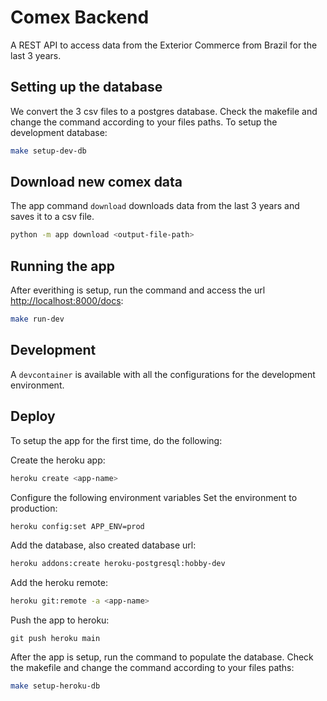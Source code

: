 # Comex Backend

A REST API to access data from the Exterior Commerce from Brazil for the last 3 years.

## Setting up the database

We convert the 3 csv files to a postgres database. Check the makefile and change the command according to your files paths.
To setup the development database:
```bash
make setup-dev-db
```

## Download new comex data

The app command `download` downloads data from the last 3 years and saves it to a csv file.

```bash
python -m app download <output-file-path>
```

## Running the app

After everithing is setup, run the command and access the url <http://localhost:8000/docs>:
```bash
make run-dev
```

## Development

A `devcontainer` is available with all the configurations for the development environment.

## Deploy
To setup the app for the first time, do the following:

Create the heroku app:
```bash
heroku create <app-name>
```
Configure the following environment variables
Set the environment to production:
```bash
heroku config:set APP_ENV=prod
```
Add the database, also created database url:
```bash
heroku addons:create heroku-postgresql:hobby-dev
```
Add the heroku remote:
```bash
heroku git:remote -a <app-name>
```
Push the app to heroku:
```
git push heroku main
```

After the app is setup, run the command to populate the database. Check the makefile and change the command according to your files paths:
```bash
make setup-heroku-db
```
